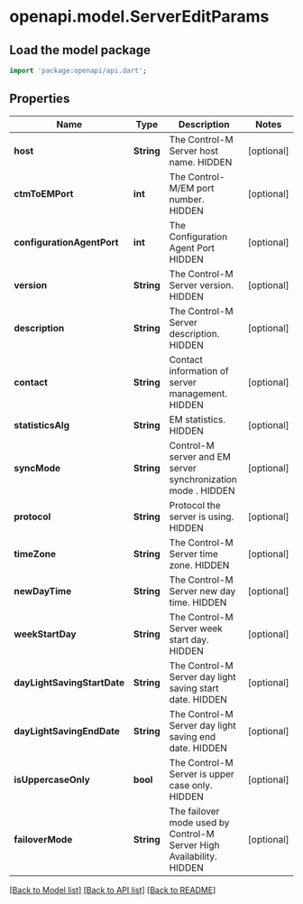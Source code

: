 # openapi.model.ServerEditParams

## Load the model package
```dart
import 'package:openapi/api.dart';
```

## Properties
Name | Type | Description | Notes
------------ | ------------- | ------------- | -------------
**host** | **String** | The Control-M Server host name. HIDDEN | [optional] 
**ctmToEMPort** | **int** | The Control-M/EM port number. HIDDEN | [optional] 
**configurationAgentPort** | **int** | The Configuration Agent Port HIDDEN | [optional] 
**version** | **String** | The Control-M Server version. HIDDEN | [optional] 
**description** | **String** | The Control-M Server description. HIDDEN | [optional] 
**contact** | **String** | Contact information of server management. HIDDEN | [optional] 
**statisticsAlg** | **String** | EM statistics. HIDDEN | [optional] 
**syncMode** | **String** | Control-M server and EM server synchronization mode . HIDDEN | [optional] 
**protocol** | **String** | Protocol the server is using. HIDDEN | [optional] 
**timeZone** | **String** | The Control-M Server time zone. HIDDEN | [optional] 
**newDayTime** | **String** | The Control-M Server new day time. HIDDEN | [optional] 
**weekStartDay** | **String** | The Control-M Server week start day. HIDDEN | [optional] 
**dayLightSavingStartDate** | **String** | The Control-M Server day light saving start date. HIDDEN | [optional] 
**dayLightSavingEndDate** | **String** | The Control-M Server day light saving end date. HIDDEN | [optional] 
**isUppercaseOnly** | **bool** | The Control-M Server is upper case only. HIDDEN | [optional] 
**failoverMode** | **String** | The failover mode used by Control-M Server High Availability. HIDDEN | [optional] 

[[Back to Model list]](../README.md#documentation-for-models) [[Back to API list]](../README.md#documentation-for-api-endpoints) [[Back to README]](../README.md)



